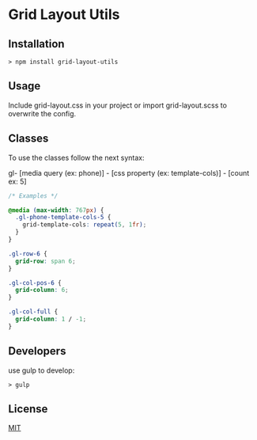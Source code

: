 # Grid Layout Utils


## Installation

```
> npm install grid-layout-utils
```



## Usage

Include grid-layout.css in your project or import grid-layout.scss to overwrite the  config.



## Classes

To use the classes follow the next syntax: 

gl- [media query (ex: phone)] - [css property (ex: template-cols)] - [count ex: 5]

```css
/* Examples */

@media (max-width: 767px) {
  .gl-phone-template-cols-5 {
    grid-template-cols: repeat(5, 1fr);
  }
}

.gl-row-6 {
  grid-row: span 6;
}

.gl-col-pos-6 {
  grid-column: 6;
}

.gl-col-full {
  grid-column: 1 / -1;
}
```



## Developers

use gulp to develop:

```
> gulp
```



## License

[MIT](https://opensource.org/licenses/MIT)
